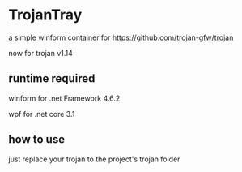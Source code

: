 # TrojanTray

a simple winform container for https://github.com/trojan-gfw/trojan

now for trojan v1.14

## runtime required

winform for .net Framework 4.6.2

wpf for .net core 3.1

## how to use 

just replace your trojan to the project's trojan folder
